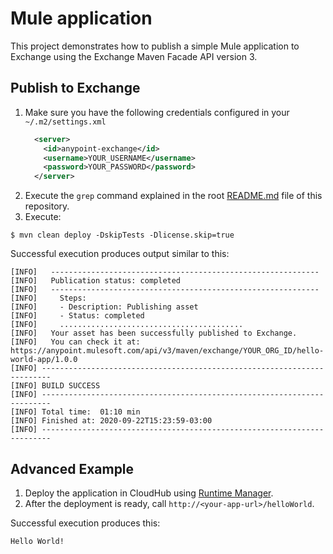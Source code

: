 # Mule application

This project demonstrates how to publish a simple Mule application to Exchange using the Exchange Maven Facade API version 3.

## Publish to Exchange

1. Make sure you have the following credentials configured in your `~/.m2/settings.xml`
    ```xml
      <server>
        <id>anypoint-exchange</id>
        <username>YOUR_USERNAME</username>
        <password>YOUR_PASSWORD</password>
      </server>
    ```
2. Execute the `grep` command explained in the root [README.md](../README.md) file of this repository.
3. Execute:

```shell
$ mvn clean deploy -DskipTests -Dlicense.skip=true
```

Successful execution produces output similar to this:

```shell
[INFO]   ------------------------------------------------------------
[INFO]   Publication status: completed
[INFO]   ------------------------------------------------------------
[INFO]     Steps:
[INFO]     - Description: Publishing asset
[INFO]     - Status: completed
[INFO]     .........................................
[INFO]   Your asset has been successfully published to Exchange.
[INFO]   You can check it at: https://anypoint.mulesoft.com/api/v3/maven/exchange/YOUR_ORG_ID/hello-world-app/1.0.0
[INFO] ------------------------------------------------------------------------
[INFO] BUILD SUCCESS
[INFO] ------------------------------------------------------------------------
[INFO] Total time:  01:10 min
[INFO] Finished at: 2020-09-22T15:23:59-03:00
[INFO] ------------------------------------------------------------------------
```

## Advanced Example

1. Deploy the application in CloudHub using [Runtime Manager](https://docs.mulesoft.com/runtime-manager/deploying-to-cloudhub).
2. After the deployment is ready, call `http://<your-app-url>/helloWorld`.

Successful execution produces this:

```
Hello World!
```
